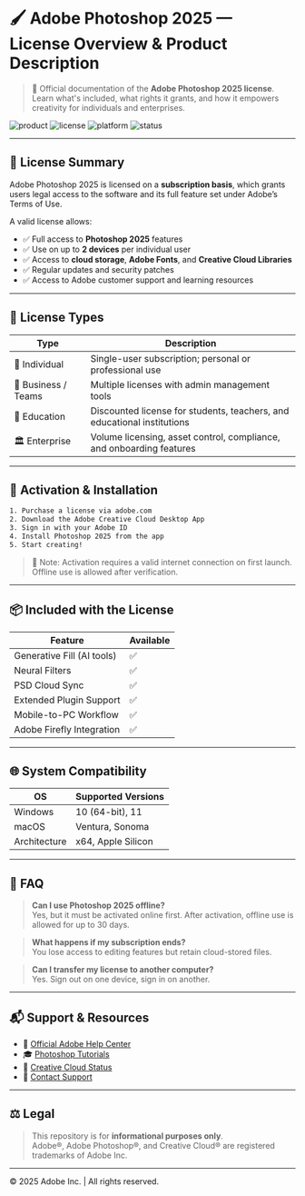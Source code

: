 # 🖌️ Adobe Photoshop 2025 — License Overview & Product Description

> 🔐 Official documentation of the **Adobe Photoshop 2025 license**.  
> Learn what's included, what rights it grants, and how it empowers creativity for individuals and enterprises.

![product](https://img.shields.io/badge/Product-Photoshop%202025-blue?style=for-the-badge&logo=adobe)
![license](https://img.shields.io/badge/License-Type%3A%20Subscription-green?style=for-the-badge)
![platform](https://img.shields.io/badge/Platform-Windows%20%7C%20macOS-lightgrey?style=for-the-badge)
![status](https://img.shields.io/badge/Status-Active-orange?style=for-the-badge)

---

## 📜 License Summary

Adobe Photoshop 2025 is licensed on a **subscription basis**, which grants users legal access to the software and its full feature set under Adobe’s Terms of Use.

A valid license allows:

- ✅ Full access to **Photoshop 2025** features
- ✅ Use on up to **2 devices** per individual user
- ✅ Access to **cloud storage**, **Adobe Fonts**, and **Creative Cloud Libraries**
- ✅ Regular updates and security patches
- ✅ Access to Adobe customer support and learning resources

---

## 💼 License Types

| Type               | Description                                                                 |
|--------------------|-----------------------------------------------------------------------------|
| 🧍 Individual        | Single-user subscription; personal or professional use                     |
| 🏢 Business / Teams | Multiple licenses with admin management tools                               |
| 🏫 Education        | Discounted license for students, teachers, and educational institutions     |
| 🏛 Enterprise       | Volume licensing, asset control, compliance, and onboarding features        |

---

## 🔧 Activation & Installation

```bash
1. Purchase a license via adobe.com
2. Download the Adobe Creative Cloud Desktop App
3. Sign in with your Adobe ID
4. Install Photoshop 2025 from the app
5. Start creating!
```

> 📎 Note: Activation requires a valid internet connection on first launch. Offline use is allowed after verification.

---

## 📦 Included with the License

| Feature                       | Available |
|-------------------------------|-----------|
| Generative Fill (AI tools)    | ✅         |
| Neural Filters                | ✅         |
| PSD Cloud Sync                | ✅         |
| Extended Plugin Support       | ✅         |
| Mobile-to-PC Workflow         | ✅         |
| Adobe Firefly Integration     | ✅         |

---

## 🌐 System Compatibility

| OS           | Supported Versions     |
|--------------|------------------------|
| Windows      | 10 (64-bit), 11        |
| macOS        | Ventura, Sonoma        |
| Architecture | x64, Apple Silicon     |

---

## 🧠 FAQ

> **Can I use Photoshop 2025 offline?**  
Yes, but it must be activated online first. After activation, offline use is allowed for up to 30 days.

> **What happens if my subscription ends?**  
You lose access to editing features but retain cloud-stored files.

> **Can I transfer my license to another computer?**  
Yes. Sign out on one device, sign in on another.

---

## 📬 Support & Resources

- 📘 [Official Adobe Help Center](https://helpx.adobe.com)
- 🎓 [Photoshop Tutorials](https://helpx.adobe.com/photoshop/tutorials.html)
- 📡 [Creative Cloud Status](https://status.adobe.com)
- 🤝 [Contact Support](https://helpx.adobe.com/contact.html)

---

## ⚖️ Legal

> This repository is for **informational purposes only**.  
> Adobe®, Adobe Photoshop®, and Creative Cloud® are registered trademarks of Adobe Inc.

---

© 2025 Adobe Inc. | All rights reserved.
